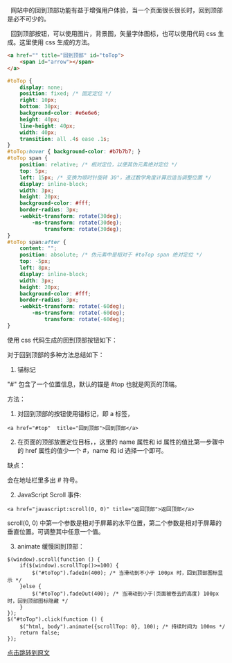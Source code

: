 &nbsp;&nbsp;网站中的回到顶部功能有益于增强用户体验，当一个页面很长很长时，回到顶部是必不可少的。  

&nbsp;&nbsp;回到顶部按钮，可以使用图片，背景图，矢量字体图标，也可以使用代码 css 生成。这里使用 css 生成的方法。  

```html
<a href="" title="回到顶部" id="toTop">
    <span id="arrow"></span>
</a>
```

```CSS
#toTop {
    display: none;
    position: fixed; /* 固定定位 */
    right: 10px;
    bottom: 30px;
    background-color: #e6e6e6;
    height: 40px;
    line-height: 40px;
    width: 40px;
    transition: all .4s ease .1s;
}
#toTop:hover { background-color: #b7b7b7; }
#toTop span {
    position: relative; /* 相对定位，以便其伪元素绝对定位 */
    top: 5px;
    left: 15px; /* 变换为顺时针旋转 30°，通过数学角度计算后适当调整位置 */
    display: inline-block;
    width: 3px;
    height: 20px;
    background-color: #fff;
    border-radius: 3px;
    -webkit-transform: rotate(30deg);
        -ms-transform: rotate(30deg);
            transform: rotate(30deg);
}
#toTop span:after {
    content: "";
    position: absolute; /* 伪元素中是相对于 #toTop span 绝对定位 */
    top: -5px;
    left: 8px;
    display: inline-block;
    width: 3px;
    height: 20px;
    background-color: #fff;
    border-radius: 3px;
    -webkit-transform: rotate(-60deg);
        -ms-transform: rotate(-60deg);
            transform: rotate(-60deg);
}
```
使用 css 代码生成的回到顶部按钮如下：


对于回到顶部的多种方法总结如下：

1. 锚标记

"#" 包含了一个位置信息，默认的锚是 #top 也就是网页的顶端。

方法：

1. 对回到顶部的按钮使用锚标记，即 a 标签，
```
<a href="#top"  title="回到顶部">回到顶部</a>
```
2. 在页面的顶部放置定位目标，<a name="top" id="top"></a>，这里的 name 属性和 id 属性的值比第一步骤中的 href 属性的值少一个 #，name 和 id 选择一个即可。

缺点：

会在地址栏里多出 # 符号。

2. JavaScript Scroll 事件:
```
<a href="javascript:scroll(0, 0)" title="返回顶部">返回顶部</a>
```
scroll(0, 0) 中第一个参数是相对于屏幕的水平位置，第二个参数是相对于屏幕的垂直位置。可调整其中任意一个值。  

3. animate 缓慢回到顶部：
```
$(window).scroll(function () {
    if($(window).scrollTop()>=100) {
        $("#toTop").fadeIn(400); /* 当滑动到不小于 100px 时，回到顶部图标显示 */
    }else {
        $("#toTop").fadeOut(400); /* 当滑动到小于(页面被卷去的高度) 100px 时，回到顶部图标隐藏 */
    }
});
$("#toTop").click(function () { 
    $("html, body").animate({scrollTop: 0}, 100); /* 持续时间为 100ms */
    return false;
});
```
  
[点击跳转到原文](https://www.cnblogs.com/xinjie-just/archive/2016/10/08/5937703.html)